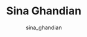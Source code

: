 ---
# this is autogenerated: do not edit
title: Sina Ghandian
author: sina_ghandian
layout: author-bio
jobtitle: Research Data Analyst
bio: 
type: member
excerpt: "Sina graduated from UC Berkeley with a B.S. in Bioengineering and a concentration in data science. As an undergraduate, his research laid in the field of clinic"
header:
  teaser: /assets/images/people/bio-ghandian.jpg
papers: 
    - title: Machine-learning convergent melanocytic morphology despite noisy archival slides
      excerpt: Tada M, Gaskins G, <u>Ghandian S</u>, Mew N, Keiser MJ, Keiser ES. __bioRxiv__. 2024 Sep 12.
      link: "https://doi.org/10.1101/2024.09.12.612732"

    - title: Learning precise segmentation of neurofibrillary tangles from rapid manual point annotations
      excerpt: <u>Ghandian S</u>, Albarghouthi L, Nava K, Sharma SRR, Minaud L, Beckett L, Saito N, DeCarli C, Rissman RA, Teich AF, Jin LW, Dugger BN, Keiser MJ. __bioRxiv__. 2024 May 15.
      link: "https://doi.org/10.1101/2024.05.15.594372"

---